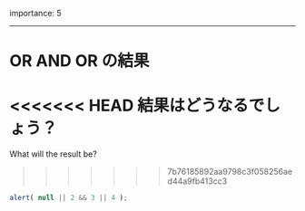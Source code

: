 importance: 5

---

# OR AND OR の結果

<<<<<<< HEAD
結果はどうなるでしょう？
=======
What will the result be?
>>>>>>> 7b76185892aa9798c3f058256aed44a9fb413cc3

```js
alert( null || 2 && 3 || 4 );
```
